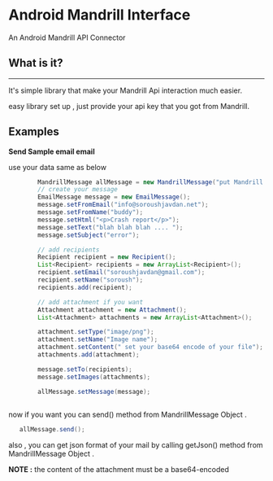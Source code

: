 # Android Mandrill Interface
An Android Mandrill API Connector


## What is it?
  -----------
It's simple library that make your Mandrill Api interaction much easier. 

easy library set up , just provide your api 
   key that you got from Mandrill.


Examples
--------
**Send Sample email email**

use your data same as below

```java
        MandrillMessage allMessage = new MandrillMessage("put Mandrill Api key here");
        // create your message
        EmailMessage message = new EmailMessage();
        message.setFromEmail("info@soroushjavdan.net");
        message.setFromName("buddy");
        message.setHtml("<p>Crash report</p>");
        message.setText("blah blah blah .... ");
        message.setSubject("error");

        // add recipients
        Recipient recipient = new Recipient();
        List<Recipient> recipients = new ArrayList<Recipient>();
        recipient.setEmail("soroushjavdan@gmail.com");
        recipient.setName("soroush");
        recipients.add(recipient);

        // add attachment if you want
        Attachment attachment = new Attachment();
        List<Attachment> attachments = new ArrayList<Attachment>();

        attachment.setType("image/png");
        attachment.setName("Image name");
        attachment.setContent(" set your base64 encode of your file");
        attachments.add(attachment);

        message.setTo(recipients);
        message.setImages(attachments);

        allMessage.setMessage(message);
        
```

now if you want you can send() method from MandrillMessage Object .

```java
   allMessage.send();
```

also , you can get json format of your mail by calling  getJson() method from MandrillMessage Object .

**NOTE :**  the content of the attachment must be a base64-encoded 


